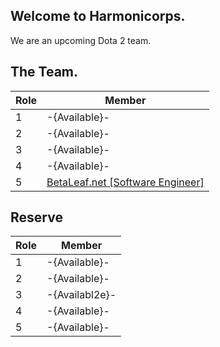 ## Welcome to Harmonicorps.

We are an upcoming Dota 2 team.

## The Team.

|Role|Member|
|---|---|
| 1 |-{Available}-|
| 2 |-{Available}-|
| 3 |-{Available}-|
| 4 |-{Available}-|
| 5 |[BetaLeaf.net [Software Engineer]](http://steamcommunity.com/id/BetaLeaf)|

## Reserve
|Role|Member|
|---|---|
| 1 |-{Available}-|
| 2 |-{Available}-|
| 3 |-{Availabl2e}-|
| 4 |-{Available}-|
| 5 |-{Available}-|

